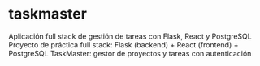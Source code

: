 # taskmaster
Aplicación full stack de gestión de tareas con Flask, React y PostgreSQL  Proyecto de práctica full stack: Flask (backend) + React (frontend) + PostgreSQL  TaskMaster: gestor de proyectos y tareas con autenticación
